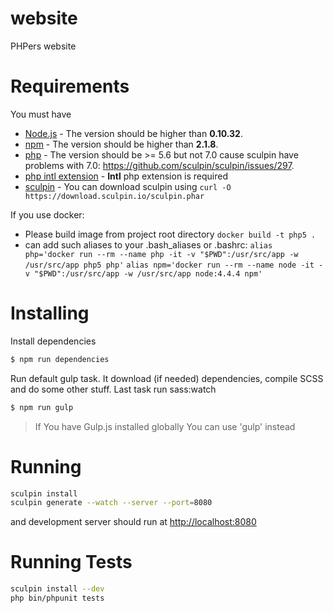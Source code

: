 website
=======

PHPers website

Requirements
====================

You must have
 - [Node.js](https://nodejs.org/en/) - The version should be higher than **0.10.32**.
 - [npm](https://docs.npmjs.com/getting-started/installing-node) - The version should be higher than **2.1.8**.
 - [php](http://php.net) - The version should be >= 5.6 but not 7.0 cause sculpin have problems with 7.0: https://github.com/sculpin/sculpin/issues/297.
 - [php intl extension](http://php.net/manual/en/intl.setup.php) - **Intl** php extension is required
 - [sculpin](https://sculpin.io/getstarted/) - You can download sculpin using `curl -O https://download.sculpin.io/sculpin.phar`

If you use docker:
 - Please build image from project root directory `docker build -t php5 .`
 - can add such aliases to your .bash_aliases or .bashrc:
     `alias php='docker run --rm --name php -it -v "$PWD":/usr/src/app -w /usr/src/app php5 php'`
     `alias npm='docker run --rm --name node -it -v "$PWD":/usr/src/app -w /usr/src/app node:4.4.4 npm'`

Installing
====================

Install dependencies

```bash
$ npm run dependencies
```

Run default gulp task. It download (if needed) dependencies, compile SCSS and do some other stuff.
Last task run sass:watch

```bash
$ npm run gulp
```

> If You have Gulp.js installed globally You can use 'gulp' instead

Running
====================

```bash
sculpin install
sculpin generate --watch --server --port=8080
```

and development server should run at [http://localhost:8080](http://localhost:8080)


Running Tests
==============

```bash
sculpin install --dev
php bin/phpunit tests
```

